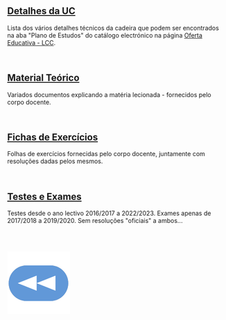 

<br>

## [Detalhes da UC](Info.md)
Lista dos vários detalhes técnicos da cadeira que podem ser encontrados na aba "Plano de Estudos" do catálogo electrónico na página [Oferta Educativa - LCC](https://www.uminho.pt/PT/ensino/oferta-educativa/_layouts/15/UMinho.PortalUM.UI/Pages/CatalogoCursoDetail.aspx?itemId=3851&catId=12).

<br>

## [Material Teórico](slides/README.md)
Variados documentos explicando a matéria lecionada - fornecidos pelo corpo docente.

<br>

## [Fichas de Exercícios](fichas/README.md)
Folhas de exercícios fornecidas pelo corpo docente, juntamente com resoluções dadas pelos mesmos.

<br>

## [Testes e Exames](testes/README.md)
Testes desde o ano lectivo 2016/2017 a 2022/2023. Exames apenas de 2017/2018 a 2019/2020. Sem resoluções "oficiais" a ambos...

<br><br>

[![retroceder](https://raw.githubusercontent.com/David81820/Recursos-LCC/main/Rewind.png)](https://david81820.github.io/Recursos-LCC)